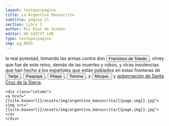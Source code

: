 ```yaml
---
layout: textoporpagina
title: La Argentina Manuscrita
subtitle: página 21
section: Libro I
author: Rui Díaz de Guzmán
editor: HD CAICYT LAB
type: textoporpagina
img: pg_0025
---
```


<div class="row">
    <div class="column">
la real potestad, tomando las armas contra don <button class="balloon" data-balloon-pos="up" data-balloon-length="large" data-balloon="Francisco Álvarez de Toledo (1515-1582), quinto Virrey del Perú entre 1569 y 1581.">Francisco de Toledo</button>, virrey que fue de este reino, demás de las muertes y robos, y otras insolencias que han hecho a los españoles que están poblados en estas fronteras de <a href="https://recogito.pelagios.org/document/wzqxhk0h3vpikm/part/1/edit#a4f8d1d8-cd8e-469b-afd4-51586dc22d38" target="_blank"><button class="balloon" data-balloon-pos="up" data-balloon-length="large" data-balloon="Conservar el nombre en la actualidad y constituye uno de los límites entre Argentina y Bolivia.">Tarija</button></a>, <a href="https://recogito.pelagios.org/document/wzqxhk0h3vpikm/part/1/edit#814d24f6-92ff-4540-86d2-224630afa5e5" target="_blank"><button class="balloon" data-balloon-pos="up" data-balloon-length="large" data-balloon="Corregimiento de Charcas, desprendido del de Tarija. Aparece más abajo como Paspaia. En el actual pueblo boliviano de Carmargo (Departamento de Chuquisaca).">Paspaya</button></a>, <a href="https://recogito.pelagios.org/document/wzqxhk0h3vpikm/part/1/edit#c877aa92-2065-482b-8822-94eca29e08d6" target="_blank"><button class="balloon" data-balloon-pos="up" data-balloon-length="large" data-balloon="Junto con Paspaya, corregimiento de la región de Charcas.">Pilaya</button></a>, <a href="https://recogito.pelagios.org/document/wzqxhk0h3vpikm/part/1/edit#39f829c0-4fe4-48c5-850b-0488b097ffc5" target="_blank"><button class="balloon" data-balloon-pos="up" data-balloon-length="large" data-balloon="Villa de Santiago de Tomina, otro corregimiento de Charcas.">Tomina</button></a>, y <a href="https://recogito.pelagios.org/document/wzqxhk0h3vpikm/part/1/edit#7d362f4b-9c30-412d-8044-1689452e177d" target="_blank"><button class="balloon" data-balloon-pos="up" data-balloon-length="large" data-balloon="Corregimientos de la Provincia de Charcas del Virreinato del Perú.">Mizque,</button></a> y <a href="https://recogito.pelagios.org/document/wzqxhk0h3vpikm/part/1/edit#958f0d73-428a-4035-9cb7-6da8ae05c0e9" target="_blank">gobernación de Santa Cruz de la Sierra</a>.    </div>

    <div class="column">
    <a href="{{site.baseurl}}/assets/img/argentina_manuscrita/{{page.img}}.jpg"><img src="{{site.baseurl}}/assets/img/argentina_manuscrita/{{page.img}}.jpg"></a>
    </div>
</div>